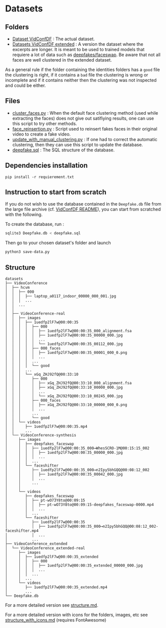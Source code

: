 ﻿# Datasets

## Folders

* [Dataset VidConfDF](./datasets/VideoConference/README.md) : The actual dataset.
* [Datasets VidConfDF extended](./datasets/VideoConference_extended/README.md) : A version the dataset where the excerpts are longer. It is meant to be used to trained models that requiere a lot of data such as [deepfakes/faceswap](https://github.com/deepfakes/faceswap). Be aware that not all faces are well clustered in the extended dataset.

As a general rule if the folder containing the identities folders has a `good` file the clustering is right, if it contains a `bad` file the clustering is wrong or incomplete and if it contains neither then the clustering was not inspected and could be either.

## Files

* [cluster_faces.py](./cluster_faces.py) : When the default face clustering method (used while extracting the faces) does not give out satifiying results, one can use this script to try other methods.
* [face_reinsertion.py](./face_reinsertion.py) : Script used to reinsert fakes faces in their original video to create a fake video.
* [update_with_manual_clustering.py](./update_with_manual_clustering.py) : If one had to correct the automatic clustering, then they can use this script to update the database.
* [deepfake.sql](./deepfake.sql) : The SQL structure of the database. 

## Dependencies installation

```
pip install -r requierement.txt
```

## Instruction to start from scratch
If you do not wish to use the database contained in the `Deepfake.db` file from the large file archive (cf. [VidConfDF README](../README.md)), you can start from scratched with the following.

To create the database, run :
```bash
sqlite3 Deepfake.db < deepfake.sql
```

Then go to your chosen dataset's folder and launch 
```bash
python3 save-data.py
```

## Structure

```
datasets
├── VideoConference
│  ├── hcvm
│  │  ├── 000
│  │  │  ├── laptop_a0117_indoor_00000_000_001.jpg
│  │  │  ...
│  │  ...
│  │
│  ├── VideoConference-real
│  │  ├── images
│  │  │  ├── 1uedfp2lF7w@00:00:35
│  │  │  │  ├── 000
│  │  │  │  │  ├── 1uedfp2lF7w@00:00:35_000_alignment.fsa
│  │  │  │  │  ├── 1uedfp2lF7w@00:00:35_00000_000.jpg
│  │  │  │  │  ...
│  │  │  │  │  └── 1uedfp2lF7w@00:00:35_00112_000.jpg
│  │  │  │  ├── 000_faces
│  │  │  │  │  ├── 1uedfp2lF7w@00:00:35_00001_000_0.png
│  │  │  │  │  ...
│  │  │  │  ...
│  │  │  │  └── good
│  │  │  ...
│  │  │  └── xGq_ZHJ92fQ@00:33:10
│  │  │     ├── 000
│  │  │     │  ├── xGq_ZHJ92fQ@00:33:10_000_alignment.fsa
│  │  │     │  ├── xGq_ZHJ92fQ@00:33:10_00000_000.jpg
│  │  │     │  ...
│  │  │     │  └── xGq_ZHJ92fQ@00:33:10_00245_000.jpg
│  │  │     ├── 000_faces
│  │  │     │  ├── xGq_ZHJ92fQ@00:33:10_00000_000_0.png
│  │  │     │  ...
│  │  │     ...
│  │  │     └── good
│  │  └── videos
│  │     ├── 1uedfp2lF7w@00:00:35.mp4
│  │     ...
│  └── VideoConference-synthesis
│     ├── images
│     │  ├── deepfakes_faceswap
│     │  │  ├── 1uedfp2lF7w@00:00:35_000⟶WhesSCRO-1M@00:15:15_002
│     │  │  │  ├── 1uedfp2lF7w@00:00:35_00000_000.jpg
│     │  │  │  ...
│     │  │  ...
│     │  └── faceshifter
│     │     ├── 1uedfp2lF7w@00:00:35_000⟶n2Ipy5bhGQQ@00:08:12_002
│     │     │  ├── 1uedfp2lF7w@00:00:35_00042_000.jpg
│     │     │  ...
│     │     ...
│     │
│     └── videos
│        ├── deepfakes_faceswap
│        │  ├── pt-wO73Y8to@00:09:15
│        │  │  ├── pt-wO73Y8to@00:09:15-deepfakes_faceswap-0000.mp4
│        │  │  ...
│        │  ...
│        └── faceshifter
│           ├── 1uedfp2lF7w@00:00:35
│           │  ├── 1uedfp2lF7w@00:00:35_000⟶n2Ipy5bhGQQ@00:08:12_002-faceshifter.mp4
│           │  ...
│           ...
├── VideoConference_extended
│  └── VideoConference_extended-real
│     ├── images
│     │  ├── 1uedfp2lF7w@00:00:35_extended
│     │  │  ├── 000
│     │  │  │  ├── 1uedfp2lF7w@00:00:35_extended_00000_000.jpg
│     │  │  │  ...
│     │  │  ...
│     │  ...
│     └── videos
│        ├── 1uedfp2lF7w@00:00:35_extended.mp4
│        ...
└── Deepfake.db
```
For a more detailed version see [structure.md](./structure.md). 

For a more detailed version with icons for the folders, images, etc see [structure_with_icons.md](./structure_with_icons.md) (requires FontAwesome)
